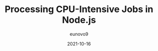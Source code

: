 ---
author: eunovo9
date: 2021-10-16
publisher: thepracticaldev
tags:
  - nodejs
target_url: https://dev.to/eunovo/processing-cpu-intensive-jobs-in-nodejs-5epd
title: Processing CPU-Intensive Jobs in Node.js
---